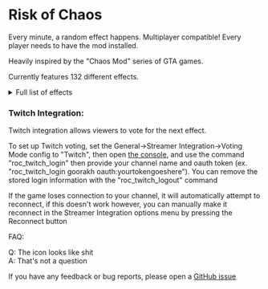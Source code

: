 # Risk of Chaos

Every minute, a random effect happens. Multiplayer compatible! Every player needs to have the mod installed.

Heavily inspired by the "Chaos Mod" series of GTA games.

Currently features 132 different effects.

<details>
	<summary>Full list of effects</summary>

* Nothing: Does absolutely nothing
* Spawn Random Portal Orb: Spawns a random portal orb on the stage teleporter
* Enable Random Artifact: Enables a random artifact. Lasts until end of stage.
* Add Mountain Shrine: Adds a number of mountain shrines to the teleporter event, number of shrines added can be configured (default is 2)
* Activate Teleporter: Forcefully activates the stage teleporter
* Give Random Item: Gives all players a random item
* One Hit KO: Sets everything on the stage to 1 HP, lasts 30 seconds
* Freeze!: Freezes every character on the stage for 4 seconds
* Payday: Gives all players an amount of money equivalent to 4 large chests. (Amount can be configured)
* Increase Monster Spawns: Increases monster director credits for the rest of the current stage (+50% by default, configurable)
* Spawn Scavenger Bag: Spawns a scavenger bag near a random player
* Loose Pockets: Drops a random item from everyone's inventory every 0.9 seconds
* Meteor Shower: Activates the glowing meteorite equipment
* Randomize Loadout: Randomizes all player's loadouts (skills and skins)
* You and a super intelligent Lemurian...: Spawns an invincible Lemurian in a random location on the map with an infinite damage stat (instantly die if you touch it)
* Mitosis: Duplicates every character on the map
* Scrap Random Item: Turns a random scrappable item in every players inventory into the corresponding scrap
* Increase Gravity: Increases gravity by a configurable amount (default +50%), lasts until the end of the current stage
* Decrease Gravity: Decreases gravity by a configurable amount (default -50%), lasts until the end of the current stage
* Give Random Elite Aspect: Gives all players a random elite aspect (drops on the ground if they don't have any empty equipment slots)
* Corrupt Random Item: Converts a random item in every player's inventory to the void variant
* Spawn Doppelganger: Triggers the Artifact of Vengeance event
* Potrolling: Spawns a bunch of nice pots for you to roll
* Wet Floor: Every surface is slippery. Lasts until end of current stage
* Increase Chest Prices: Increases the cost of all interactables by a configurable amount (default +25%)
* Decrease Chest Prices: Decreases the cost of all interactables by a configurable amount (default -25%)
* Spawn Void Implosion: Spawns a random void implosion on every player
* Launch Everyone in Random Directions: Launches all characters in a random direction with a random force
* Voidtouch Everyone: Makes every non-player on the stage into a voidtouched elite (including allies)
* Duplicate Random Item Stack: Duplicates a random item stack for every player
* Teleport to Random Location: Teleports every player to a random location on the current stage
* Activate Random Equipment: Activates a random activatable equipment on all characters
* Change Difficulty: Sets the current difficulty to a random one for the rest of the run
* Combo: Activates 2 other random effects
* Gambling Addiction: Replaces every source of loot on the map with a chance shrine
* Give Tonic Affliction: Gives all players one Tonic Affliction
* Spawn Random Boss: Spawns a random boss
* Max All Cooldowns: Sets all skill and equipment cooldowns to their maximum value (as if you just used them)
* Teleporting Attacks: Teleports the attacker to where their attacks impact
* Uncorrupt Random Item: Converts all of a random item into its non-void variant
* Poverty: Sets all players' money to 0
* +5 Minutes: Adds 5 minutes to the run timer
* Trigger Random Family Event: Activates a random family event for the rest of the current stage
* Spawn Random Beacon: Spawns a random captain beacon on every player
* Orbital Bombardment: Spawns Diablo Strikes all over the map
* Benthic Transform Random Item: Upgrades the tier of 1 random item
* Kill All (Non-Boss) Enemies: Kills all non-boss enemies on the map
* Random Gravity Direction: Changes the direction of gravity
* Disable Random Skill: Disables a random skill slot, lasts 90 seconds
* Ahoy!: Spawns 3 equipment drones with a Consumed Trophy Hunter's Tricorn
* Increase Knockback: Multiplies all knockback by 3 (configurable), lasts 1 stage
* Add Random Item to Monster Inventory: Permanently adds a random item to all enemies
* Spawn Void Seed: Spawns a void seed somewhere on the map
* All Items Are Void Potentials: All dropped items become Void Potentials. The original item is always guaranteed to be an option to prevent potential softlocks. Lasts 1 stage
* All Skills are Agile: Allows every skill to be used while sprinting. Lasts 1 stage
* Give Everyone a Random Buff: Gives every character on the map a random buff for the rest of the current stage.
* Give Everyone a Random Debuff: Gives every character on the map a random debuff for the rest of the current stage.
* Moon Detonation: Starts the moon escape sequence. Lasts 45 seconds (configurable)
* Spawn Random Interactable: Spawns a random interactable at every player
* Spawn Random Portal: Spawns a random portal at a random player
* Increase Proc Coefficients: Multiplies all proc coefficients by 2 (configurable)
* Guaranteed Chance Effects: All percent-chance effects are guaranteed to happen (effectively infinite luck stat on everything), lasts 1 stage
* Increase Projectile Speed: Increases the speed of all projectiles, lasts 1 stage (+50% by default, configurable)
* Decrease Projectile Speed: Decreases the speed of all projectiles, lasts 1 stage (-50% by default, configurable)
* Increase World Speed: Increases the game speed, but compensates all players to be slower, gives the illusion of everything else being faster, lasts 1 stage (+50% by default, configurable)
* Decrease World Speed: Decreases the game speed, but compensates all players to be faster, gives the illusion of everything else being slower, lasts 1 stage (-50% by default, configurable)
* Blood Money: All interactable prices are converted into percent health cost, lasts 1 stage
* Force Activate Random Skill: Forces a random skill to constantly activate, lasts 90 seconds
* Spawn Random Enemy: Spawns a random enemy for every player
* Spawn Random Ally: Spawns a random ally for every player
* Steal Player Items: Steals items from every player and distributes them among enemies, damage the enemy that took items to gain them back (leaving the stage will also give all the items back)
* Reinforcements: Spawns allied survivors in drop pods around the map.
* Bouncy Projectiles: All projectiles and bullets bounce on the surface they hit. Lasts 1 stage.
* Eradicate Random Item: Permanently removes a random item from the game for the rest of the run
* Reset Player Level: Sets all players' level to 0
* -5 Minutes: Decreases the run timer by 5 minutes
* Invert Knockback: Reverses the direction of all knockback applied to characters
* +100% Fall Damage: Increases fall damage by 100% (configurable). Also makes it lethal. Lasts 1 stage.
* Disable Fall Damage: Disables all fall damage. Lasts 1 stage.
* Risk of Thunder: Spawns lightning strikes at random points on the map. Lasts 30 seconds.
* Spawn Jump Pad: Spawns a random jump pad at every player
* Superhot: Time moves when players move
* Laggy Physics: Randomly pauses physics calculations
* Gupscare: Spawns a Gup above every player
* Roll Credits: Starts the game credits
* Aspect Roulette: Randomly switches the elite aspect of all characters (only affects players if they already have an aspect equipment)
* Unscrap Random Item: Converts a random stack of scrap into a random item of the same tier
* Disable Procs: Disables all proc effects. Lasts 45 seconds
* Item Magnet: All pickups move towards players. Lasts 90 seconds
* Item Repulsor: All pickups move away from players. Lasts 90 seconds
* Kill All Player Allies: Kills all player allies
* No sprinting: Disables sprinting for all characters, lasts 30 seconds
* Everyone is Invisible: Every character on the stage becomes invisible, lasts 30 seconds
* Revive Dead Characters: Revives all recently killed characters
* The Floor is Lava: Every character touching the ground is set on fire, lasts 30 seconds
* Lock All Chests: Locks all chests as if the teleporter has started, lasts 45 seconds
* Delayed Attacks: All attacks have a 0.5 second delay before happening, lasts 90 seconds
* Recruit Random Enemy: Converts a random enemy on the stage to the player team
* Adaptive Recycling: Repeatedly recycles all items on the stage, lasts 90 seconds
* Decrease Teleporter Charge Rate: Decreases charge rate for all holdout zones, lasts 1 stage
* Increase Teleporter Charge Rate: Increases charge rate for all holdout zones, lasts 1 stage
* Decrease Teleporter Radius: Decreases the radius on all holdout zones, lasts 1 stage
* Increase Teleporter Radius: Increases the radius on all holdout zones, lasts 1 stage
* Scrambled Text: Randomizes the order of letters in most text displayed in the game, lasts 120 seconds
* Sulfur Pools Experience: Fills the map with Sulfur Pods
* Disable Knockback: Disables all knockback, lasts 1 stage
* Increase Skill Cooldowns: Increases cooldown for all skills, lasts 1 stage
* Decrease Skill Cooldowns: Decreases cooldown for all skills, lasts 1 stage
* Relocate Teleporter: Moves the stage teleporter to a random position on the map
* Inventory Swap: Swaps the inventories of each player with another player. Multiplayer only.
* No Equipment Cooldowns: Removes all equipment cooldowns, lasts 60 seconds.
* Disable Equipment: Disables all equipment activation, lasts 60 seconds.
* All Items Are A Random Item: All items on the stage get turned into a random item. Essentially Artifact of Kin for items. Lasts 1 stage.
* All Chests are Free: All chests and interactables are free, lasts 30 seconds.
* Bouncy Items: Item drops will bounce on the ground before settling, lasts 60 seconds
* Increase Skill Charges: Adds 1 charge to every skill, lasts 1 stage
* Decrease Skill Charges: Removes 1 charge from every skill (cannot reduce below 1), lasts 1 stage
* Focused Teleporter Charging: Holdout zone radius decreases with charge percentage, lasts 1 stage
* Sluggish Camera: Delays camera position by a small amount, lasts 45 seconds
* Increase Recoil: Increases recoil by 10x, lasts 90 seconds
* No Recoil: Disables all recoil, lasts 90 seconds
* High FOV: Increases camera Field of View, lasts 90 seconds
* Low FOV: Decreases camera Field of View, lasts 45 seconds
* Flipped Camera: Flips the camera upside down, lasts 30 seconds
* Void Implosion on Death: Spawns a void implosion on any character death, lasts 1 stage
* Inverted Recoil: All recoil is inverted, lasts 90 seconds
* Black Hole: Spawns a black hole somewhere on the map, sucking all characters in, lasts 45 seconds
* Extreme Recoil: Firing weapons pushes characters backwards, lasts 90 seconds
* Increase Effect Duration: Increases the duration of all other effects (2x by default), lasts 2 stages
* Decrease Effect Duration: Decreases the duration of all other effects (0.5x by default), lasts 2 stages
* Activate All Interactables: Interacts with most interactable object on the stage (chests, shrines)
* Explosive Deaths: All non-players explode at low health or death, lasts 90 seconds
</details>

### Twitch Integration:

Twitch integration allows viewers to vote for the next effect.

To set up Twitch voting, set the General->Streamer Integration->Voting Mode config to "Twitch", then open [the console](https://riskofrain2.fandom.com/wiki/Developer_Console), and use the command "roc_twitch_login" then provide your channel name and oauth token (ex. "roc_twitch_login goorakh oauth:yourtokengoeshere"). You can remove the stored login information with the "roc_twitch_logout" command

If the game loses connection to your channel, it will automatically attempt to reconnect, if this doesn't work however, you can manually make it reconnect in the Streamer Integration options menu by pressing the Reconnect button

FAQ:

Q: The icon looks like shit<br/>
A: That's not a question

If you have any feedback or bug reports, please open a [GitHub issue](https://github.com/Goorakh/RiskOfChaos/issues/new)